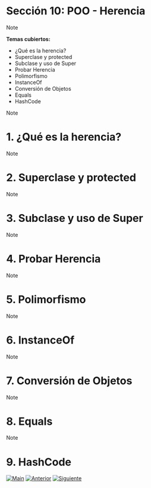 # Sección 10: POO - Herencia

> [!NOTE]
> **Temas cubiertos:**
> - ¿Qué es la herencia?
> - Superclase y protected
> - Subclase y uso de Super
> - Probar Herencia
> - Polimorfismo
> - InstanceOf
> - Conversión de Objetos
> - Equals
> - HashCode



> [!NOTE]  
> # 1.  ¿Qué es la herencia?
> 

> [!NOTE]  
> # 2. Superclase y protected
> 

> [!NOTE]  
> # 3. Subclase y uso de Super
> 

> [!NOTE]  
> # 4. Probar Herencia
> 

> [!NOTE]  
> # 5. Polimorfismo
> 

> [!NOTE]  
> # 6. InstanceOf
> 

> [!NOTE]  
> # 7. Conversión de Objetos
> 

> [!NOTE]  
> # 8. Equals
> 

> [!NOTE]  
> # 9. HashCode
> 


[![Main](https://img.shields.io/badge/🏠_Volver_al_Main-8A2BE2?style=for-the-badge&logo=github&logoColor=white)](https://github.com/juansuarezb/CursoJava/blob/main/README.md)
[![Anterior](https://img.shields.io/badge/←_Volver_a_Sección_9-8A2BE2?style=for-the-badge&logo=github&logoColor=white)](https://github.com/juansuarezb/CursoJava/blob/Seccion9/README.md)
[![Siguiente](https://img.shields.io/badge/Seccion11→-2E8B57?style=for-the-badge&logo=github&logoColor=white)](https://github.com/juansuarezb/CursoJava/blob/Seccion11/README.md)